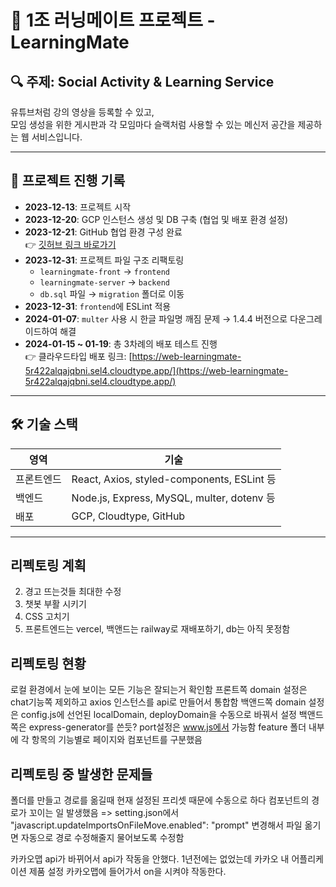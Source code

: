 # 🧠 1조 러닝메이트 프로젝트 - LearningMate

## 🔍 주제: Social Activity & Learning Service

유튜브처럼 강의 영상을 등록할 수 있고,  
모임 생성을 위한 게시판과 각 모임마다 슬랙처럼 사용할 수 있는 메신저 공간을 제공하는 웹 서비스입니다.

---

## 📆 프로젝트 진행 기록

- **2023-12-13**: 프로젝트 시작
- **2023-12-20**: GCP 인스턴스 생성 및 DB 구축 (협업 및 배포 환경 설정)
- **2023-12-21**: GitHub 협업 환경 구성 완료  
  👉 [깃허브 링크 바로가기](https://github.com/mkhajiit/LearningMate)
- **2023-12-31**: 프로젝트 파일 구조 리팩토링
  - `learningmate-front` → `frontend`
  - `learningmate-server` → `backend`
  - `db.sql` 파일 → `migration` 폴더로 이동
- **2023-12-31**: `frontend`에 ESLint 적용
- **2024-01-07**: `multer` 사용 시 한글 파일명 깨짐 문제 → 1.4.4 버전으로 다운그레이드하여 해결
- **2024-01-15 ~ 01-19**: 총 3차례의 배포 테스트 진행  
  👉 클라우드타입 배포 링크: [https://web-learningmate-5r422alqajqbni.sel4.cloudtype.app/](https://web-learningmate-5r422alqajqbni.sel4.cloudtype.app/)

---

## 🛠 기술 스택

| 영역       | 기술                                       |
| ---------- | ------------------------------------------ |
| 프론트엔드 | React, Axios, styled-components, ESLint 등 |
| 백엔드     | Node.js, Express, MySQL, multer, dotenv 등 |
| 배포       | GCP, Cloudtype, GitHub                     |

---

## 리펙토링 계획

2. 경고 뜨는것들 최대한 수정
3. 챗봇 부활 시키기
4. CSS 고치기
5. 프론트엔드는 vercel, 백앤드는 railway로 재배포하기, db는 아직 못정함

## 리펙토링 현황

로컬 환경에서 눈에 보이는 모든 기능은 잘되는거 확인함
프론트쪽 domain 설정은 chat기능쪽 제외하고 axios 인스턴스를 api로 만들어서 통합함
백앤드쪽 domain 설정은 config.js에 선언된 localDomain, deployDomain을 수동으로 바꿔서 설정
백앤드쪽은 express-generator를 쓴듯? port설정은 www.js에서 가능함
feature 폴더 내부에 각 항목의 기능별로 페이지와 컴포넌트를 구분했음

## 리펙토링 중 발생한 문제들

폴더를 만들고 경로를 옮길때 현재 설정된 프리셋 때문에 수동으로 하다 컴포넌트의 경로가 꼬이는 일 발생했음 => setting.json에서 "javascript.updateImportsOnFileMove.enabled": "prompt" 변경해서 파일 옮기면 자동으로 경로 수정해줄지 물어보도록 수정함

카카오맵 api가 바뀌어서 api가 작동을 안했다. 1년전에는 없었는데 카카오 내 어플리케이션 제품 설정 카카오맵에 들어가서 on을 시켜야 작동한다.
